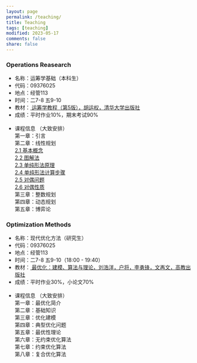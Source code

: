 ```yaml
---
layout: page
permalink: /teaching/
title: Teaching
tags: [teaching]
modified: 2023-05-17 
comments: false
share: false
---
```



### Operations Reasearch

* 名称：运筹学基础（本科生）<br>
* 代码：09376025 <br>
* 地点：经管113 <br>
* 时间：二7-8  五9-10 <br>
* 教材：<a href="https://item.jd.com/12931035.html" target="_blank" style="text-decoration:underline;"> 运筹学教程（第5版），胡运权，清华大学出版社 </a> <br>
* 成绩：平时作业10%，期末考试90% <br><br>
* 课程信息 （大致安排）<br>
  第一章：引言<br>
  第二章：线性规划<br>
  <a href="../线性规划2_1.pdf" class="textlink" target="_blank"> 2.1 基本概念</a> <br>
  <a href="../线性规划2_2.pdf" class="textlink" target="_blank">2.2 图解法</a> <br>
  <a href="../线性规划2_3.pdf" class="textlink" target="_blank">2.3 单纯形法原理</a> <br>
  <a href="../线性规划2_4.pdf" class="textlink" target="_blank">2.4 单纯形法计算步骤</a> <br>
  <a href="../线性规划2_5.pdf" class="textlink" target="_blank">2.5 对偶问题</a> <br>
  <a href="../线性规划2_6.pdf" class="textlink" target="_blank">2.6 对偶性质</a> <br>
  第三章：整数规划<br>
  第四章：动态规划<br>
  第五章：博弈论<br>

  
### Optimization Methods

* 名称：现代优化方法（研究生）<br>
* 代码：09376025 <br>
* 地点：经管113 <br>
* 时间：二7-8  五9-10（18:00 - 19:40）<br>
* 教材：<a href="http://faculty.bicmr.pku.edu.cn/~wenzw/optbook.html" target="_blank" style="text-decoration:underline;"> 最优化：建模、算法与理论，刘浩洋，户将，李勇锋，文再文，高教出版社 </a> <br>
* 成绩：平时作业30%，小论文70% <br><br>
* 课程信息 （大致安排）<br>
  第一章：最优化简介 <br>
  第二章：基础知识 <br>
  第三章：优化建模 <br>
  第四章：典型优化问题 <br>
  第五章：最优性理论 <br>
  第六章：无约束优化算法 <br>
  第七章：约束优化算法 <br>
  第八章：复合优化算法 <br>




  


  
  

